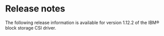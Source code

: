 # Release notes

The following release information is available for version 1.12.2 of the IBM® block storage CSI driver.

